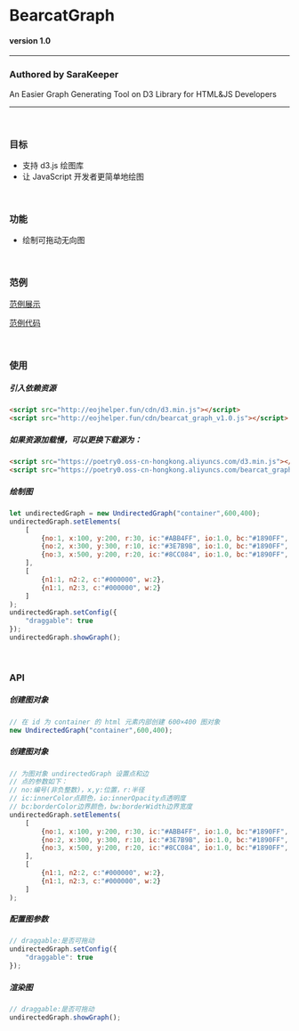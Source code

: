 # BearcatGraph

#### version 1.0

---
 
### Authored by SaraKeeper

An Easier Graph Generating Tool on D3 Library for HTML&amp;JS Developers

---

&nbsp;

### 目标

- 支持 d3.js 绘图库
- 让 JavaScript 开发者更简单地绘图

&nbsp;

### 功能

- 绘制可拖动无向图

&nbsp;

### 范例
[范例展示](http://eojhelper.fun/undirected_graph.html)

[范例代码](https://github.com/SaraKeeper/BearcatGraph/blob/main/undirected_graph_demo.html)

&nbsp;

### 使用

##### 引入依赖资源
```html
<script src="http://eojhelper.fun/cdn/d3.min.js"></script>
<script src="http://eojhelper.fun/cdn/bearcat_graph_v1.0.js"></script>
```
##### 如果资源加载慢，可以更换下载源为：
```html
<script src="https://poetry0.oss-cn-hongkong.aliyuncs.com/d3.min.js"></script>
<script src="https://poetry0.oss-cn-hongkong.aliyuncs.com/bearcat_graph_v1.0.js"></script>
```
##### 绘制图
```javascript
let undirectedGraph = new UndirectedGraph("container",600,400);
undirectedGraph.setElements(
    [
        {no:1, x:100, y:200, r:30, ic:"#ABB4FF", io:1.0, bc:"#1890FF", bw:1},
        {no:2, x:300, y:300, r:10, ic:"#3E7B9B", io:1.0, bc:"#1890FF", bw:2},
        {no:3, x:500, y:200, r:20, ic:"#8CC084", io:1.0, bc:"#1890FF", bw:3}
    ],
    [
        {n1:1, n2:2, c:"#000000", w:2},
        {n1:1, n2:3, c:"#000000", w:2}
    ]
);
undirectedGraph.setConfig({
    "draggable": true
});
undirectedGraph.showGraph();
```

&nbsp;

### API

##### 创建图对象
```javascript
// 在 id 为 container 的 html 元素内部创建 600×400 图对象
new UndirectedGraph("container",600,400);
```
##### 创建图对象
```javascript
// 为图对象 undirectedGraph 设置点和边
// 点的参数如下：
// no:编号(非负整数)，x,y:位置，r:半径
// ic:innerColor点颜色，io:innerOpacity点透明度
// bc:borderColor边界颜色，bw:borderWidth边界宽度
undirectedGraph.setElements(
    [
        {no:1, x:100, y:200, r:30, ic:"#ABB4FF", io:1.0, bc:"#1890FF", bw:1},
        {no:2, x:300, y:300, r:10, ic:"#3E7B9B", io:1.0, bc:"#1890FF", bw:2},
        {no:3, x:500, y:200, r:20, ic:"#8CC084", io:1.0, bc:"#1890FF", bw:3}
    ],
    [
        {n1:1, n2:2, c:"#000000", w:2},
        {n1:1, n2:3, c:"#000000", w:2}
    ]
);
```
##### 配置图参数
```javascript
// draggable:是否可拖动
undirectedGraph.setConfig({
    "draggable": true
});
```
##### 渲染图
```javascript
// draggable:是否可拖动
undirectedGraph.showGraph();
```